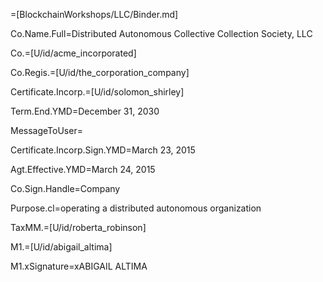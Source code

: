 =[BlockchainWorkshops/LLC/Binder.md]

Co.Name.Full=Distributed Autonomous Collective Collection Society, LLC

Co.=[U/id/acme_incorporated]

Co.Regis.=[U/id/the_corporation_company]

Certificate.Incorp.=[U/id/solomon_shirley]

Term.End.YMD=December 31, 2030

MessageToUser=<b></b>

Certificate.Incorp.Sign.YMD=March 23, 2015

Agt.Effective.YMD=March 24, 2015

Co.Sign.Handle=Company

Purpose.cl=operating a distributed autonomous organization

TaxMM.=[U/id/roberta_robinson]

M1.=[U/id/abigail_altima]

M1.xSignature=xABIGAIL ALTIMA